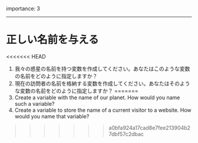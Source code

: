 importance: 3

---

# 正しい名前を与える

<<<<<<< HEAD
1. 我々の惑星の名前を持つ変数を作成してください。あなたはこのような変数の名前をどのように指定しますか？
2. 現在の訪問者の名前を格納する変数を作成してください。あなたはそのような変数の名前をどのように指定しますか？
=======
1. Create a variable with the name of our planet. How would you name such a variable?
2. Create a variable to store the name of a current visitor to a website. How would you name that variable?
>>>>>>> a0bfa924a17cad8e7fee213904b27dbf57c2dbac
